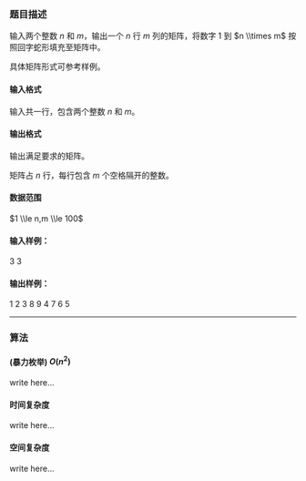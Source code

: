 ### 题目描述
输入两个整数 $n$ 和 $m$，输出一个 $n$ 行 $m$ 列的矩阵，将数字 $1$ 到 $n \\times m$ 按照回字蛇形填充至矩阵中。

具体矩阵形式可参考样例。

#### 输入格式

输入共一行，包含两个整数 $n$ 和 $m$。

#### 输出格式

输出满足要求的矩阵。

矩阵占 $n$ 行，每行包含 $m$ 个空格隔开的整数。

#### 数据范围

$1 \\le n,m \\le 100$

#### 输入样例：

3 3

#### 输出样例：

1 2 3
8 9 4
7 6 5

---
### 算法
#### (暴力枚举)  $O(n^2)$

write here...

#### 时间复杂度

write here...

#### 空间复杂度

write here...

